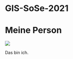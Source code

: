 # GIS-SoSe-2021

<!DOCTYPE html>

<html lang="de">

<head>
<meta charset="utf-8">
<title> Meine erste Website</title>
</head>
<body>
<h1>Meine Person</h1>
<img src="portrait.jpeg">
<p> Das bin ich. </p>
